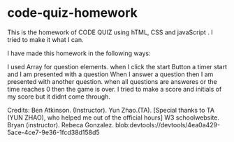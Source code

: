 # code-quiz-homework

This is the homework of CODE QUIZ using hTML, CSS and  javaScript . I tried to make it what I can.

I have made this homework in the following ways: 

I used Array for question elements. 
when I click the start Button a timer start and I am presented with a question
When I answer a question then I am presented with another question.
when all questions are answeres or the time reaches 0 then the game is over.
I tried to make a score and initials of my score but it didnt come through. 

Credits:
    Ben Atkinson. (Instructor).
    Yun Zhao.(TA). [Special thanks to TA (YUN ZHAO), who helped me out of the official hours]
    W3 schoolwebsite.
    Bryan (instructor).
    Rebeca Gonzalez.
    blob:devtools://devtools/4ea0a429-5ace-4ce7-9e36-1fcd38d158d5
